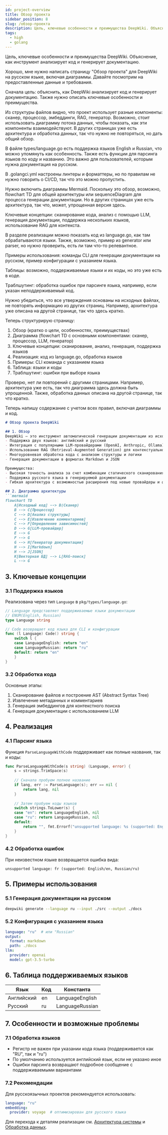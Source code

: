 ```yaml
---
id: project-overview
title: Обзор проекта
sidebar_position: 8
slug: /обзор-проекта
description: Цель, ключевые особенности и преимущества DeepWiki. Объяснение, как инструмент анализирует код и генерирует документацию.
tags:
  - high
  - golang
---
```


Цель, ключевые особенности и преимущества DeepWiki. Объяснение, как инструмент анализирует код и генерирует документацию.

<think>
Хорошо, мне нужно написать страницу "Обзор проекта" для DeepWiki на русском языке, включая диаграммы. Давайте посмотрим на предоставленные данные и требования.

Сначала цель: объяснить, как DeepWiki анализирует код и генерирует документацию. Также нужно описать ключевые особенности и преимущества.

Из структуры файлов видно, что проект использует разные компоненты: сканер, процессор, эмбеддинги, RAG, генератор. Возможно, стоит использовать диаграмму потока данных, чтобы показать, как эти компоненты взаимодействуют. В других страницах уже есть архитектура и обработка данных, так что нужно не повторяться, но дать общий обзор.

В файле types/language.go есть поддержка языков English и Russian, что можно упомянуть как особенность. Также есть функции для парсинга языков по коду и названию. Это важно для пользователей, которым нужна документация на русском.

В .golangci.yml настроены линтеры и форматтеры, но по правилам не нужно говорить о CI/CD, так что это можно пропустить.

Нужно включить диаграммы Mermaid. Поскольку это обзор, возможно, flowchart TD для общей архитектуры или sequenceDiagram для процесса генерации документации. Но в других страницах уже есть архитектура, так что, может, упрощенная версия здесь.

Ключевые концепции: сканирование кода, анализ с помощью LLM, генерация документации, поддержка нескольких языков, использование RAG для контекста.

В разделе реализации можно показать код из language.go, как там обрабатываются языки. Также, возможно, пример из generator или parser, но нужно проверить, есть ли там что-то релевантное.

Примеры использования: команды CLI для генерации документации на русском, пример конфигурации с указанием языка.

Таблицы: возможно, поддерживаемые языки и их коды, но это уже есть в коде.

Траблшутинг: обработка ошибок при парсинге языка, например, если указан неподдерживаемый код.

Нужно убедиться, что все утверждения основаны на исходных файлах, не повторять информацию из других страниц. Например, архитектура уже описана на другой странице, так что здесь кратко.

Теперь структурирую страницу:

1. Обзор (кратко о цели, особенностях, преимуществах)
2. Диаграмма (flowchart TD с основными компонентами: сканер, процессор, LLM, генератор)
3. Ключевые концепции: сканирование, анализ, генерация, поддержка языков
4. Реализация: код из language.go, обработка языков
5. Примеры: CLI команда с указанием языка
6. Таблица: языки и коды
7. Траблшутинг: ошибки при выборе языка

Проверю, нет ли повторений с другими страницами. Например, архитектура уже есть, так что диаграмма здесь должна быть упрощенной. Также, обработка данных описана на другой странице, так что кратко.

Теперь напишу содержание с учетом всех правил, включая диаграммы и код.
</think>

```markdown
# Обзор проекта DeepWiki

## 1. Обзор
DeepWiki — это инструмент автоматической генерации документации из исходного кода, использующий современные технологии обработки естественного языка (LLM) и векторные базы данных. Основные особенности:
- Поддержка двух языков: английский и русский
- Интеграция с популярными LLM-провайдерами (OpenAI, Anthropic, Ollama)
- Использование RAG (Retrieval-Augmented Generation) для контекстуальной генерации
- Многоуровневая обработка кода с анализом структуры и логики
- Генерация документации в форматах Markdown и JSON

Преимущества:
- Высокая точность анализа за счет комбинации статического сканирования и семантического анализа
- Поддержка русского языка в генерируемой документации
- Гибкая архитектура с возможностью расширения под новые провайдеры и форматы

## 2. Диаграмма архитектуры
```mermaid
flowchart TD
    A[Исходный код] --> B(Сканер)
    B --> C{Процессор}
    C --> D[Анализ структуры]
    C --> E[Извлечение комментариев]
    C --> F[Определение зависимостей]
    D --> G[LLM-провайдер]
    E --> G
    F --> G
    G --> H[Генератор документации]
    H --> I[Markdown]
    H --> J[JSON]
    K[Векторная БД] --> L[RAG-поиск]
    L --> G
```

## 3. Ключевые концепции
### 3.1 Поддержка языков
Реализована через тип `Language` в `pkg/types/language.go`:
```go
// Language представляет поддерживаемые языки документации
// ENUM(English, Russian)
type Language string

// Code возвращает код языка для CLI и конфигурации
func (l Language) Code() string {
    switch l {
    case LanguageEnglish: return "en"
    case LanguageRussian: return "ru"
    default: return "en"
    }
}
```

### 3.2 Обработка кода
Основные этапы:
1. Сканирование файлов и построение AST (Abstract Syntax Tree)
2. Извлечение метаданных и комментариев
3. Генерация эмбеддингов для контекстного поиска
4. Генерация документации с использованием LLM

## 4. Реализация
### 4.1 Парсинг языка
Функция `ParseLanguageWithCode` поддерживает как полные названия, так и коды:
```go
func ParseLanguageWithCode(s string) (Language, error) {
    s = strings.TrimSpace(s)
    
    // Сначала пробуем полное название
    if lang, err := ParseLanguage(s); err == nil {
        return lang, nil
    }
    
    // Затем пробуем коды языков
    switch strings.ToLower(s) {
    case "en": return LanguageEnglish, nil
    case "ru": return LanguageRussian, nil
    default:
        return "", fmt.Errorf("unsupported language: %s (supported: English/en, Russian/ru)", s)
    }
}
```

### 4.2 Обработка ошибок
При неизвестном языке возвращается ошибка вида:
```
unsupported language: fr (supported: English/en, Russian/ru)
```

## 5. Примеры использования
### 5.1 Генерация документации на русском
```bash
deepwiki generate --language ru --input ./src --output ./docs
```

### 5.2 Конфигурация с указанием языка
```yaml
language: "ru"  # или "Russian"
output:
  format: markdown
  path: ./docs
llm:
  provider: openai
  model: gpt-3.5-turbo
```

## 6. Таблица поддерживаемых языков
| Язык       | Код | Константа         |
|------------|-----|-------------------|
| Английский | en  | LanguageEnglish   |
| Русский    | ru  | LanguageRussian   |

## 7. Особенности и возможные проблемы
### 7.1 Обработка языков
- Регистр не важен при указании кода языка (поддерживается как "RU", так и "ru")
- По умолчанию используется английский язык, если не указано иное
- Ошибки парсинга возвращают подробное сообщение с поддерживаемыми вариантами

### 7.2 Рекомендации
Для русскоязычных проектов рекомендуется использовать:
```yaml
language: "ru"
embedding:
  provider: voyage  # оптимизирован для русского языка
```

Для перехода к деталям реализации см. [Архитектура системы](архитектура.md) и [Обработка данных](обработка-данных.md).
```

